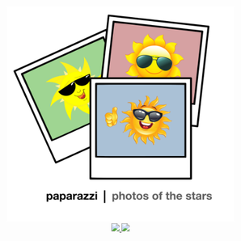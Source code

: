<p align="center">
  <img width = "450" src="paparazzi.png"/>
  <br/>
  <a href="https://dev.azure.com/rodluger/paparazzi/">
    <img src="https://dev.azure.com/rodluger/paparazzi/_apis/build/status/rodluger.paparazzi?branchName=master"/>
  </a>
  <a href="https://github.com/rodluger/paparazzi/raw/master-pdf/tex/ms.pdf">
    <img src="https://img.shields.io/badge/read-the_paper-blue.svg?style=flat"/>
  </a>
</p>
